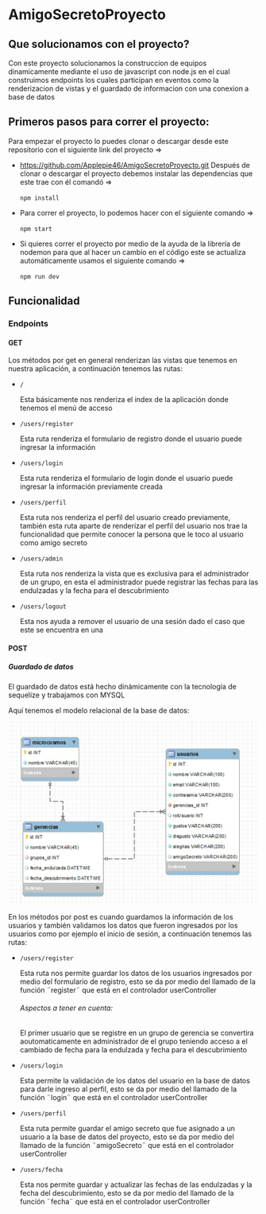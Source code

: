 # AmigoSecretoProyecto

## Que solucionamos con el proyecto?

Con este proyecto solucionamos la construccion de equipos dinamicamente mediante el uso de javascript con node.js en el cual construimos endpoints los cuales participan en eventos como la renderizacion de vistas y el guardado de informacion con una conexion a base de datos 

## Primeros pasos para correr el proyecto:

Para empezar el proyecto lo puedes clonar o descargar desde este repositorio con el siguiente link del proyecto =>

- https://github.com/Applepie46/AmigoSecretoProyecto.git
Después de clonar o descargar el proyecto debemos instalar las dependencias que este trae con él comandó =>

  `npm install`

- Para correr el proyecto, lo podemos hacer con el siguiente comando =>

  `npm start`
  
- Si quieres correr el proyecto por medio de la ayuda de la librería de nodemon para que al hacer un cambio en el código este se actualiza automáticamente usamos el siguiente comando =>

  `npm run dev`
  
## Funcionalidad

### Endpoints

#### GET

Los métodos por get en general renderizan las vistas que tenemos en nuestra aplicación, a continuación tenemos las rutas:

* `/`

  Esta básicamente nos renderiza el index de la aplicación donde tenemos el menú de acceso

* `/users/register`

  Esta ruta renderiza el formulario de registro donde el usuario puede ingresar la información
  
* `/users/login`
  
  Esta ruta renderiza el formulario de login donde el usuario puede ingresar la información previamente creada

* `/users/perfil`

  Esta ruta nos renderiza el perfil del usuario creado previamente, también esta ruta aparte de renderizar el perfil del usuario nos trae la funcionalidad que         permite conocer la persona que le toco al usuario como amigo secreto
    
* `/users/admin`
  
  Esta ruta nos renderiza la vista que es exclusiva para el administrador de un grupo, en esta el administrador puede registrar las fechas para las endulzadas y la       fecha para el descubrimiento
  
  
* `/users/logout`

  Esta nos ayuda a remover el usuario de una sesión dado el caso que este se encuentra en una

#### POST

##### Guardado de datos

El guardado de datos está hecho dinámicamente con la tecnología de sequelize y trabajamos con MYSQL

Aquí tenemos el modelo relacional de la base de datos:

![This is an image](https://github.com/Applepie46/AmigoSecretoProyecto/blob/master/public/images/relationalModel/modeloRelacional2.png)

En los métodos por post es cuando guardamos la información de los usuarios y también validamos los datos que fueron ingresados por los usuarios como por ejemplo el inicio de sesión, a continuación tenemos las rutas:

* `/users/register`
  
  Esta ruta nos permite guardar los datos de los usuarios ingresados por medio del formulario de registro, esto se da por medio del llamado de la función
  ¨register¨ que está en el controlador userController
  
  ###### Aspectos a tener en cuenta:

  El primer usuario que se registre en un grupo de gerencia se convertira aoutomaticamente en administrador de el grupo teniendo acceso a el cambiado de fecha para la   endulzada y fecha para el descubrimiento
 
* `/users/login`

  Esta permite la validación de los datos del usuario en la base de datos para darle ingreso al perfil, esto se da por medio del llamado de la función
  ¨login¨ que está en el controlador userController
  
* `/users/perfil`

  Esta ruta permite guardar el amigo secreto que fue asignado a un usuario a la base de datos del proyecto, esto se da por medio del llamado de la función
  ¨amigoSecreto¨ que está en el controlador userController 
  
* `/users/fecha`
  
  Esta nos permite guardar y actualizar las fechas de las endulzadas y la fecha del descubrimiento, esto se da por medio del llamado de la función
  ¨fecha¨ que está en el controlador userController










